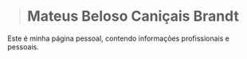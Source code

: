 > # Mateus Beloso Caniçais Brandt

Este é minha página pessoal, contendo informações profissionais e pessoais.
